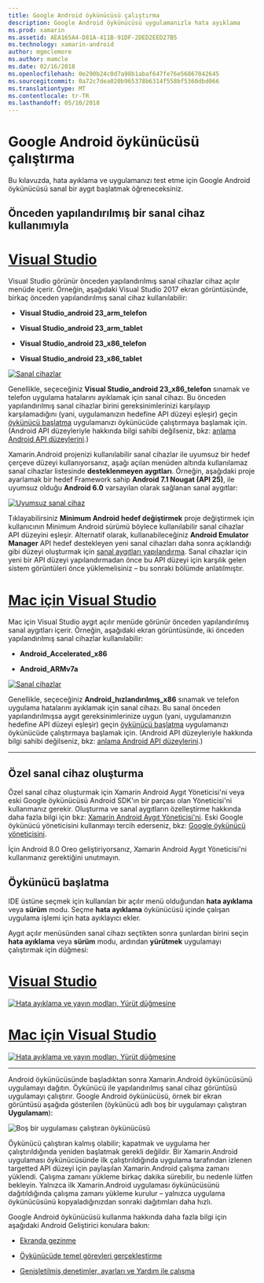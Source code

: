 ```yaml
---
title: Google Android öykünücüsü çalıştırma
description: Google Android öykünücüsü uygulamanızla hata ayıklama
ms.prod: xamarin
ms.assetid: AEA165A4-D81A-411B-91DF-2DED2EED27B5
ms.technology: xamarin-android
author: mgmclemore
ms.author: mamcle
ms.date: 02/16/2018
ms.openlocfilehash: 0e290b24c0d7a98b1abaf647fe76e56867042645
ms.sourcegitcommit: 0a72c7dea020b965378b6314f558bf5360dbd066
ms.translationtype: MT
ms.contentlocale: tr-TR
ms.lasthandoff: 05/10/2018
---
```

# <a name="running-the-google-android-emulator"></a>Google Android öykünücüsü çalıştırma

Bu kılavuzda, hata ayıklama ve uygulamanızı test etme için Google Android öykünücüsü sanal bir aygıt başlatmak öğreneceksiniz.

## <a name="using-a-pre-configured-virtual-device"></a>Önceden yapılandırılmış bir sanal cihaz kullanımıyla

# <a name="visual-studiotabvswin"></a>[Visual Studio](#tab/vswin)

Visual Studio görünür önceden yapılandırılmış sanal cihazlar cihaz açılır menüde içerir. Örneğin, aşağıdaki Visual Studio 2017 ekran görüntüsünde, birkaç önceden yapılandırılmış sanal cihaz kullanılabilir:

-   **Visual Studio\_android 23\_arm\_telefon**

-   **Visual Studio\_android 23\_arm\_tablet**

-   **Visual Studio\_android 23\_x86\_telefon** 

-   **Visual Studio\_android 23\_x86\_tablet** 

[![Sanal cihazlar](running-the-emulator-images/win/01-virtual-devices-sml.png)](running-the-emulator-images/win/01-virtual-devices.png#lightbox)

Genellikle, seçeceğiniz **Visual Studio\_android 23\_x86\_telefon** sınamak ve telefon uygulama hatalarını ayıklamak için sanal cihazı. Bu önceden yapılandırılmış sanal cihazlar birini gereksinimlerinizi karşılayıp karşılamadığını (yani, uygulamanızın hedefine API düzeyi eşleşir) geçin [öykünücü başlatma](#launching) uygulamanızı öykünücüde çalıştırmaya başlamak için. (Android API düzeyleriyle hakkında bilgi sahibi değilseniz, bkz: [anlama Android API düzeylerini](~/android/app-fundamentals/android-api-levels.md).)

Xamarin.Android projenizi kullanılabilir sanal cihazlar ile uyumsuz bir hedef çerçeve düzeyi kullanıyorsanız, aşağı açılan menüden altında kullanılamaz sanal cihazlar listesinde **desteklenmeyen aygıtları**. Örneğin, aşağıdaki proje ayarlamak bir hedef Framework sahip **Android 7.1 Nougat (API 25)**, ile uyumsuz olduğu **Android 6.0** varsayılan olarak sağlanan sanal aygıtlar:

[![Uyumsuz sanal cihaz](running-the-emulator-images/win/02-incompatible-level-sml.png)](running-the-emulator-images/win/02-incompatible-level.png#lightbox)

Tıklayabilirsiniz **Minimum Android hedef değiştirmek** proje değiştirmek için kullanıcının Minimum Android sürümü böylece kullanılabilir sanal cihazlar API düzeyini eşleşir. Alternatif olarak, kullanabileceğiniz **Android Emulator Manager** API hedef destekleyen yeni sanal cihazları daha sonra açıklandığı gibi düzeyi oluşturmak için [sanal aygıtları yapılandırma](#virtualdevice). Sanal cihazlar için yeni bir API düzeyi yapılandırmadan önce bu API düzeyi için karşılık gelen sistem görüntüleri önce yüklemelisiniz &ndash; bu sonraki bölümde anlatılmıştır.

# <a name="visual-studio-for-mactabvsmac"></a>[Mac için Visual Studio](#tab/vsmac)

Mac için Visual Studio aygıt açılır menüde görünür önceden yapılandırılmış sanal aygıtları içerir. Örneğin, aşağıdaki ekran görüntüsünde, iki önceden yapılandırılmış sanal cihazlar kullanılabilir:

-   **Android\_Accelerated\_x86**

-   **Android\_ARMv7a**

[![Sanal cihazlar](running-the-emulator-images/mac/01-virtual-devices-sml.png)](running-the-emulator-images/mac/01-virtual-devices.png#lightbox)

Genellikle, seçeceğiniz **Android\_hızlandırılmış\_x86** sınamak ve telefon uygulama hatalarını ayıklamak için sanal cihazı. Bu sanal önceden yapılandırılmışsa aygıt gereksinimlerinize uygun (yani, uygulamanızın hedefine API düzeyi eşleşir) geçin [öykünücü başlatma](#launching) uygulamanızı öykünücüde çalıştırmaya başlamak için. (Android API düzeyleriyle hakkında bilgi sahibi değilseniz, bkz: [anlama Android API düzeylerini](~/android/app-fundamentals/android-api-levels.md).)

-----

## <a name="creating-custom-virtual-devices"></a>Özel sanal cihaz oluşturma

Özel sanal cihaz oluşturmak için Xamarin Android Aygıt Yöneticisi'ni veya eski Google öykünücüsü Android SDK'ın bir parçası olan Yöneticisi'ni kullanmanız gerekir. Oluşturma ve sanal aygıtların özelleştirme hakkında daha fazla bilgi için bkz: [Xamarin Android Aygıt Yöneticisi'ni](~/android/get-started/installation/android-emulator/xamarin-device-manager.md).
Eski Google öykünücü yöneticisini kullanmayı tercih ederseniz, bkz: [Google öykünücü yöneticisini](~/android/get-started/installation/android-emulator/google-emulator-manager.md).

İçin Android 8.0 Oreo geliştiriyorsanız, Xamarin Android Aygıt Yöneticisi'ni kullanmanız gerektiğini unutmayın.

<a name="launching" />

## <a name="launching-the-emulator"></a>Öykünücü başlatma

IDE üstüne seçmek için kullanılan bir açılır menü olduğundan **hata ayıklama** veya **sürüm** modu. Seçme **hata ayıklama** öykünücüsü içinde çalışan uygulama işlemi için hata ayıklayıcı ekler. 

Aygıt açılır menüsünden sanal cihazı seçtikten sonra şunlardan birini seçin **hata ayıklama** veya **sürüm** modu, ardından **yürütmek** uygulamayı çalıştırmak için düğmesi:

# <a name="visual-studiotabvswin"></a>[Visual Studio](#tab/vswin)

[![Hata ayıklama ve yayın modları, Yürüt düğmesine](running-the-emulator-images/win/17-debug-release-sml.png)](running-the-emulator-images/win/17-debug-release.png#lightbox)

# <a name="visual-studio-for-mactabvsmac"></a>[Mac için Visual Studio](#tab/vsmac)

[![Hata ayıklama ve yayın modları, Yürüt düğmesine](running-the-emulator-images/mac/16-debug-release-sml.png)](running-the-emulator-images/mac/16-debug-release.png#lightbox)

-----

Android öykünücüsünde başladıktan sonra Xamarin.Android öykünücüsünü uygulamayı dağıtın. Öykünücü ile yapılandırılmış sanal cihaz görüntüsü uygulamayı çalıştırır. Google Android öykünücüsü, örnek bir ekran görüntüsü aşağıda gösterilen (öykünücü adlı boş bir uygulamayı çalıştıran **Uygulamam**):

![Boş bir uygulaması çalıştıran öykünücüsü](running-the-emulator-images/emulator-running.png)

Öykünücü çalıştıran kalmış olabilir; kapatmak ve uygulama her çalıştırıldığında yeniden başlatmak gerekli değildir. Bir Xamarin.Android uygulaması öykünücüsünde ilk çalıştırıldığında uygulama tarafından izlenen targetted API düzeyi için paylaşılan Xamarin.Android çalışma zamanı yüklendi. Çalışma zamanı yükleme birkaç dakika sürebilir, bu nedenle lütfen bekleyin. Yalnızca ilk Xamarin.Android uygulaması öykünücüsünü dağıtıldığında çalışma zamanı yükleme kurulur &ndash; yalnızca uygulama öykünücüsünü kopyaladığınızdan sonraki dağıtımları daha hızlı.

Google Android öykünücüsü kullanma hakkında daha fazla bilgi için aşağıdaki Android Geliştirici konulara bakın:

-   [Ekranda gezinme](https://developer.android.com/studio/run/emulator.html#navigate)

-   [Öykünücüde temel görevleri gerçekleştirme](https://developer.android.com/studio/run/emulator.html#tasks)

-   [Genişletilmiş denetimler, ayarları ve Yardım ile çalışma](https://developer.android.com/studio/run/emulator.html#extended)

